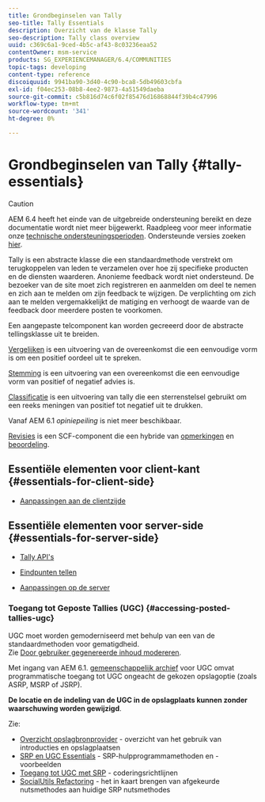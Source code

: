 ```yaml
---
title: Grondbeginselen van Tally
seo-title: Tally Essentials
description: Overzicht van de klasse Tally
seo-description: Tally class overview
uuid: c369c6a1-9ced-4b5c-af43-8c03236eaa52
contentOwner: msm-service
products: SG_EXPERIENCEMANAGER/6.4/COMMUNITIES
topic-tags: developing
content-type: reference
discoiquuid: 9941ba90-3d40-4c90-bca8-5db49603cbfa
exl-id: f04ec253-08b8-4ee2-9873-4a51549daeba
source-git-commit: c5b816d74c6f02f85476d16868844f39b4c47996
workflow-type: tm+mt
source-wordcount: '341'
ht-degree: 0%

---
```


# Grondbeginselen van Tally {#tally-essentials}

>[!CAUTION]
>
>AEM 6.4 heeft het einde van de uitgebreide ondersteuning bereikt en deze documentatie wordt niet meer bijgewerkt. Raadpleeg voor meer informatie onze [technische ondersteuningsperioden](https://helpx.adobe.com/support/programs/eol-matrix.html). Ondersteunde versies zoeken [hier](https://experienceleague.adobe.com/docs/).

Tally is een abstracte klasse die een standaardmethode verstrekt om terugkoppelen van leden te verzamelen over hoe zij specifieke producten en de diensten waarderen. Anonieme feedback wordt niet ondersteund. De bezoeker van de site moet zich registreren en aanmelden om deel te nemen en zich aan te melden om zijn feedback te wijzigen. De verplichting om zich aan te melden vergemakkelijkt de matiging en verhoogt de waarde van de feedback door meerdere posten te voorkomen.

Een aangepaste telcomponent kan worden gecreeerd door de abstracte tellingsklasse uit te breiden.

[Vergelijken](essentials-liking.md) is een uitvoering van de overeenkomst die een eenvoudige vorm is om een positief oordeel uit te spreken.

[Stemming](essentials-voting.md) is een uitvoering van een overeenkomst die een eenvoudige vorm van positief of negatief advies is.

[Classificatie](rating-basics.md) is een uitvoering van tally die een sterrenstelsel gebruikt om een reeks meningen van positief tot negatief uit te drukken.

Vanaf AEM 6.1 *opiniepeiling* is niet meer beschikbaar.

[Revisies](reviews-basics.md) is een SCF-component die een hybride van [opmerkingen](essentials-comments.md) en [beoordeling](rating-basics.md).

## Essentiële elementen voor client-kant {#essentials-for-client-side}

* [Aanpassingen aan de clientzijde](client-customize.md)

## Essentiële elementen voor server-side {#essentials-for-server-side}

* [Tally API&#39;s](https://helpx.adobe.com/experience-manager/6-4/sites/developing/using/reference-materials/javadoc/com/adobe/cq/social/tally/client/api/package-summary.html)

* [Eindpunten tellen](https://helpx.adobe.com/experience-manager/6-4/sites/developing/using/reference-materials/javadoc/com/adobe/cq/social/tally/client/endpoints/package-summary.html)

* [Aanpassingen op de server](server-customize.md)

### Toegang tot Geposte Tallies (UGC) {#accessing-posted-tallies-ugc}

UGC moet worden gemoderniseerd met behulp van een van de standaardmethoden voor gematigdheid.\
Zie [Door gebruiker gegenereerde inhoud modereren](moderate-ugc.md).

Met ingang van AEM 6.1. [gemeenschappelijk archief](working-with-srp.md) voor UGC omvat programmatische toegang tot UGC ongeacht de gekozen opslagoptie (zoals ASRP, MSRP of JSRP).

**De locatie en de indeling van de UGC in de opslagplaats kunnen zonder waarschuwing worden gewijzigd**.

Zie:

* [Overzicht opslagbronprovider](srp.md) - overzicht van het gebruik van introducties en opslagplaatsen
* [SRP en UGC Essentials](srp-and-ugc.md) - SRP-hulpprogrammamethoden en -voorbeelden
* [Toegang tot UGC met SRP](accessing-ugc-with-srp.md) - coderingsrichtlijnen
* [SocialUtils Refactoring](socialutils.md) - het in kaart brengen van afgekeurde nutsmethodes aan huidige SRP nutsmethodes
